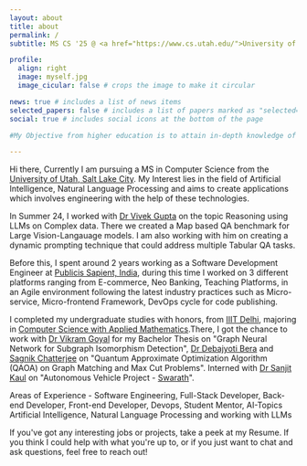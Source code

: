 ```yaml
---
layout: about
title: about
permalink: /
subtitle: MS CS '25 @ <a href="https://www.cs.utah.edu/">University of Utah</a> | Actively looking for full time opportunity

profile:
  align: right
  image: myself.jpg
  image_cicular: false # crops the image to make it circular

news: true # includes a list of news items
selected_papers: false # includes a list of papers marked as "selected={true}"
social: true # includes social icons at the bottom of the page

#My Objective from higher education is to attain in-depth knowledge of Systems, cover wide topics in Artificial Intelligence, again getting accustomed to mathematical reasoning, logics and strengthen my coding/programming skills.

---
```


Hi there, Currently I am pursuing a MS in Computer Science from the [University of Utah, Salt Lake City](https://www.utah.edu/). My Interest lies in the field of Artificial Intelligence, Natural Language Processing and aims to create applications which involves engineering with the help of these technologies.

In Summer 24, I worked with [Dr Vivek Gupta](https://vgupta123.github.io/) on the topic Reasoning using LLMs on Complex data. There we created a Map based QA benchmark for Large Vision-Langauage models. I am also working with him on creating a dynamic prompting technique that could address multiple Tabular QA tasks.

Before this, I spent around 2 years working as a Software Development Engineer at [Publicis Sapient, India](https://www.publicissapient.com/), during this time I worked on 3 different platforms ranging from E-commerce, Neo Banking, Teaching Platforms, in an Agile environment following the latest industry practices such as Micro-service, Micro-frontend Framework, DevOps cycle for code publishing.

I completed my undergraduate studies with honors, from [IIIT Delhi](https://www.iiitd.ac.in/), majoring in [Computer Science with Applied Mathematics](https://www.iiitd.ac.in/academics/btech).There, I got the chance to work with [Dr Vikram Goyal](http://faculty.iiitd.ac.in/~vikram/) for my Bachelor Thesis on "Graph Neural Network for Subgraph Isomorphism Detection", [Dr Debajyoti Bera](http://faculty.iiitd.ac.in/~dbera/) and [Sagnik Chatterjee](http://chatsagnik.com/) on "Quantum Approximate Optimization Algorithm (QAOA) on Graph Matching and Max Cut Problems". Interned with [Dr Sanjit Kaul](https://sites.google.com/view/sanjitkkaul/) on "Autonomous Vehicle Project - [Swarath](https://sites.google.com/view/sanjitkkaul/sponsored-projects?authuser=0#h.p_JujlhcndA8LM)".

Areas of Experience - Software Engineering, Full-Stack Developer, Back-end Developer, Front-end Developer, Devops, Student Mentor, AI-Topics Artificial Intelligence, Natural Language Processing and working with LLMs

If you've got any interesting jobs or projects, take a peek at my Resume. If you think I could help with what you're up to, or if you just want to chat and ask questions, feel free to reach out!
